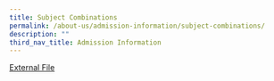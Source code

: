 ```yaml
---
title: Subject Combinations
permalink: /about-us/admission-information/subject-combinations/
description: ""
third_nav_title: Admission Information
---
```

<a href="/files/2022_Subject_Combination.pdf">External File</a>